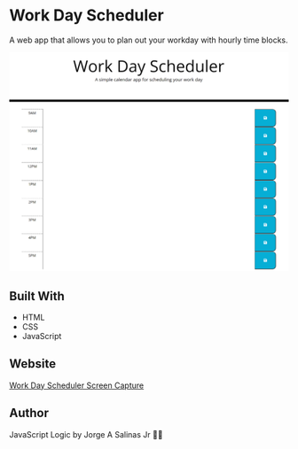 # Work Day Scheduler

A web app that allows you to plan out your workday with hourly time blocks.

![Work Day Scheduler Screen Capture](./assets/images/workday_scheduler_sc.png)

## Built With
* HTML
* CSS
* JavaScript

## Website
[Work Day Scheduler Screen Capture](https://jsalinas212.github.io/work-day-scheduler-challenge/)

## Author
JavaScript Logic by Jorge A Salinas Jr 💪🏻

